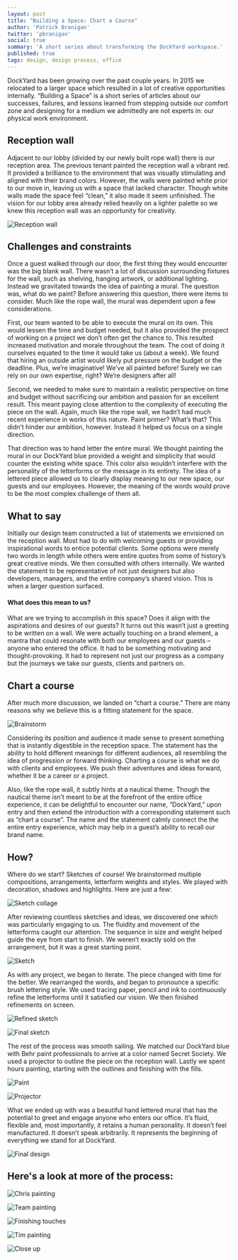 ```yaml
---
layout: post
title: "Building a Space: Chart a Course"
author: 'Patrick Branigan'
twitter: 'pbranigan'
social: true
summary: 'A short series about transforming the DockYard workspace.'
published: true
tags: design, design process, office
---
```


DockYard has been growing over the past couple years. In 2015 we relocated to a larger space which resulted in a lot of 
creative opportunities internally. “Building a Space” is a short series of articles about our successes, failures, and 
lessons learned from stepping outside our comfort zone and designing for a medium we admittedly are not experts in: our 
physical work environment. 

## Reception wall

Adjacent to our lobby (divided by our newly built rope wall) there is our reception area. The previous tenant painted the 
reception wall a vibrant red. It provided a brilliance to the environment that was visually stimulating and aligned with 
their brand colors. However, the walls were painted white prior to our move in, leaving us with a space that lacked character. 
Though white walls made the space feel “clean,” it also made it seem unfinished. The vision for our lobby area already relied 
heavily on a lighter palette so we knew this reception wall was an opportunity for creativity.

![Reception wall](https://i.imgur.com/llUDC0k.jpg)

## Challenges and constraints

Once a guest walked through our door, the first thing they would encounter was the big blank wall. There wasn’t a lot of 
discussion surrounding fixtures for the wall, such as shelving, hanging artwork, or additional lighting. Instead we 
gravitated towards the idea of painting a mural. The question was, what do we paint? Before answering this question, 
there were items to consider. Much like the rope wall, the mural was dependent upon a few considerations.

First, our team wanted to be able to execute the mural on its own. This would lessen the time and budget needed, but it 
also provided the prospect of working on a project we don’t often get the chance to. This resulted increased motivation and 
morale throughout the team. The cost of doing it ourselves equated to the time it would take us (about a week). We found 
that hiring an outside artist would likely put pressure on the budget or the deadline. Plus, we’re imaginative! We’ve all 
painted before! Surely we can rely on our own expertise, right? We’re designers after all!

Second, we needed to make sure to maintain a realistic perspective on time and budget without sacrificing our ambition and 
passion for an excellent result. This meant paying close attention to the complexity of executing the piece on the wall. 
Again, much like the rope wall, we hadn’t had much recent experience in works of this nature. Paint primer? What’s that? 
This didn’t hinder our ambition, however. Instead it helped us focus on a single direction.

That direction was to hand letter the entire mural. We thought painting the mural in our DockYard blue provided a weight 
and simplicity that would counter the existing white space. This color also wouldn’t interfere with the personality of the 
letterforms or the message in its entirety. The idea of a lettered piece allowed us to clearly display meaning to our new 
space, our guests and our employees. However, the meaning of the words would prove to be the most complex challenge of them 
all.

## What to say

Initially our design team constructed a list of statements we envisioned on the reception wall. Most had to do with 
welcoming guests or providing inspirational words to entice potential clients. Some options were merely two words in 
length while others were entire quotes from some of history’s great creative minds. We then consulted with others internally. 
We wanted the statement to be representative of not just designers but also developers, managers, and the entire company’s 
shared vision. This is when a larger question surfaced.

#### What does this mean to us?

What are we trying to accomplish in this space? Does it align with the aspirations and desires of our guests? It turns out 
this wasn’t just a greeting to be written on a wall. We were actually touching on a brand element, a mantra that could 
resonate with both our employees and our guests – anyone who entered the office. It had to be something motivating and 
thought-provoking. It had to represent not just our progress as a company but the journeys we take our guests, clients and 
partners on.

## Chart a course

After much more discussion, we landed on “chart a course.” There are many reasons why we believe this is a fitting statement 
for the space.

![Brainstorm](https://i.imgur.com/Uewqtg3.jpg)

Considering its position and audience it made sense to present something that is instantly digestible in the reception space. 
The statement has the ability to hold different meanings for different audiences, all resembling the idea of progression or 
forward thinking. Charting a course is what we do with clients and employees. We push their adventures and ideas forward, 
whether it be a career or a project. 

Also, like the rope wall, it subtly hints at a nautical theme. Though the nautical theme isn’t meant to be at the forefront 
of the entire office experience, it can be delightful to encounter our name, “DockYard,” upon entry and then extend the 
introduction with a corresponding statement such as “chart a course”. The name and the statement calmly connect the the 
entire entry experience, which may help in a guest’s ability to recall our brand name. 

## How?

Where do we start? Sketches of course! We brainstormed multiple compositions, arrangements, letterform weights and styles. 
We played with decoration, shadows and highlights. Here are just a few:

![Sketch collage](https://i.imgur.com/CvZZxQZ.jpg)

After reviewing countless sketches and ideas, we discovered one which was particularly engaging to us. The fluidity and 
movement of the letterforms caught our attention. The sequence in size and weight helped guide the eye from start to 
finish. We weren’t exactly sold on the arrangement, but it was a great starting point.

![Sketch](https://i.imgur.com/dd8Mh2j.jpg)

As with any project, we began to iterate. The piece changed with time for the better. We rearranged the words, and began 
to pronounce a specific brush lettering style. We used tracing paper, pencil and ink to continuously refine the letterforms 
until it satisfied our vision. We then finished refinements on screen.

![Refined sketch](https://i.imgur.com/h6qNZil.jpg)

![Final sketch](https://i.imgur.com/zTbGsNT.jpg)

The rest of the process was smooth sailing. We matched our DockYard blue with Behr paint professionals to arrive at a 
color named Secret Society. We used a projector to outline the piece on the reception wall. Lastly we spent hours painting, 
starting with the outlines and finishing with the fills.

![Paint](https://i.imgur.com/JlE0R0F.jpg)

![Projector](https://i.imgur.com/RsBFfC5.jpg)

What we ended up with was a beautiful hand lettered mural that has the potential to greet and engage anyone who enters our 
office. It’s fluid, flexible and, most importantly, it retains a human personality. It doesn’t feel manufactured. It 
doesn’t speak arbitrarily. It represents the beginning of everything we stand for at DockYard. 

![Final design](https://i.imgur.com/GC3rGpj.jpg)

## Here's a look at more of the process:

![Chris painting](https://i.imgur.com/yB1TukV.jpg)

![Team painting](https://i.imgur.com/tsTz8fp.jpg)

![Finishing touches](https://i.imgur.com/HEF14PM.jpg)

![Tim painting](https://i.imgur.com/QsBFWni.jpg)

![Close up](https://i.imgur.com/LK656G4.jpg)
